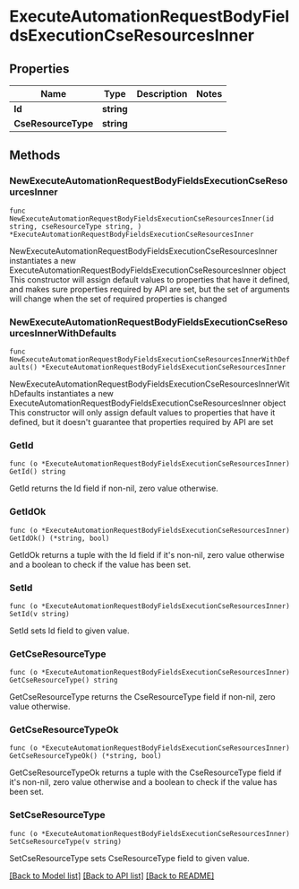 # ExecuteAutomationRequestBodyFieldsExecutionCseResourcesInner

## Properties

Name | Type | Description | Notes
------------ | ------------- | ------------- | -------------
**Id** | **string** |  | 
**CseResourceType** | **string** |  | 

## Methods

### NewExecuteAutomationRequestBodyFieldsExecutionCseResourcesInner

`func NewExecuteAutomationRequestBodyFieldsExecutionCseResourcesInner(id string, cseResourceType string, ) *ExecuteAutomationRequestBodyFieldsExecutionCseResourcesInner`

NewExecuteAutomationRequestBodyFieldsExecutionCseResourcesInner instantiates a new ExecuteAutomationRequestBodyFieldsExecutionCseResourcesInner object
This constructor will assign default values to properties that have it defined,
and makes sure properties required by API are set, but the set of arguments
will change when the set of required properties is changed

### NewExecuteAutomationRequestBodyFieldsExecutionCseResourcesInnerWithDefaults

`func NewExecuteAutomationRequestBodyFieldsExecutionCseResourcesInnerWithDefaults() *ExecuteAutomationRequestBodyFieldsExecutionCseResourcesInner`

NewExecuteAutomationRequestBodyFieldsExecutionCseResourcesInnerWithDefaults instantiates a new ExecuteAutomationRequestBodyFieldsExecutionCseResourcesInner object
This constructor will only assign default values to properties that have it defined,
but it doesn't guarantee that properties required by API are set

### GetId

`func (o *ExecuteAutomationRequestBodyFieldsExecutionCseResourcesInner) GetId() string`

GetId returns the Id field if non-nil, zero value otherwise.

### GetIdOk

`func (o *ExecuteAutomationRequestBodyFieldsExecutionCseResourcesInner) GetIdOk() (*string, bool)`

GetIdOk returns a tuple with the Id field if it's non-nil, zero value otherwise
and a boolean to check if the value has been set.

### SetId

`func (o *ExecuteAutomationRequestBodyFieldsExecutionCseResourcesInner) SetId(v string)`

SetId sets Id field to given value.


### GetCseResourceType

`func (o *ExecuteAutomationRequestBodyFieldsExecutionCseResourcesInner) GetCseResourceType() string`

GetCseResourceType returns the CseResourceType field if non-nil, zero value otherwise.

### GetCseResourceTypeOk

`func (o *ExecuteAutomationRequestBodyFieldsExecutionCseResourcesInner) GetCseResourceTypeOk() (*string, bool)`

GetCseResourceTypeOk returns a tuple with the CseResourceType field if it's non-nil, zero value otherwise
and a boolean to check if the value has been set.

### SetCseResourceType

`func (o *ExecuteAutomationRequestBodyFieldsExecutionCseResourcesInner) SetCseResourceType(v string)`

SetCseResourceType sets CseResourceType field to given value.



[[Back to Model list]](../README.md#documentation-for-models) [[Back to API list]](../README.md#documentation-for-api-endpoints) [[Back to README]](../README.md)


